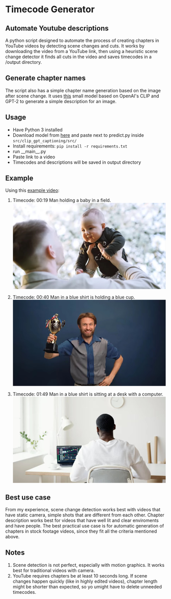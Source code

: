 # Timecode Generator
## Automate Youtube descriptions
A python script designed to automate the process of creating chapters in YouTube videos by detecting scene changes and cuts. It works by downloading the video from a YouTube link, then using a heuristic scene change detector it finds all cuts in the video and saves timecodes in a /output directory.
## Generate chapter names
The script also has a simple chapter name generation based on the image after scene change. It uses [this](https://github.com/jmisilo/clip-gpt-captioning) small model based on OpenAI's CLIP and GPT-2 to generate a simple description for an image.
## Usage
* Have Python 3 installed
* Download model from [here](https://drive.google.com/file/d/1Gh32arzhW06C1ZJyzcJSSfdJDi3RgWoG/view?usp=sharing) and paste next to predict.py inside `src/clip_gpt_captioning/src/`
* Install requirements: `pip install -r requirements.txt`
* run \_\_main__.py
* Paste link to a video
* Timecodes and descriptions will be saved in output directory
## Example
Using this [example video](https://www.youtube.com/watch?v=kOBHegu6KoU):

1. Timecode: 00:19 Man holding a baby in a field.
![Example 1](example1.jpeg)

3. Timecode: 00:40 Man in a blue shirt is holding a blue cup.
![Example 2](example2.jpeg)

5. Timecode: 01:49 Man in a blue shirt is sitting at a desk with a computer.
![Example 3](example3.jpeg)

## Best use case 
From my experience, scene change detection works best with videos that have static camera, simple shots that are different from each other. Chapter description works best for videos that have well lit and clear enviroments and have people. The best practical use case is for automatic generation of chapters in stock footage videos, since they fit all the criteria mentioned above.

## Notes
1. Scene detection is not perfect, especially with motion graphics. It works best for traditional videos with camera.
2. YouTube requires chapters be at least 10 seconds long. If scene changes happen quickly (like in highly edited videos), chapter length might be shorter than expected, so yo umight have to delete unneeded timecodes.
